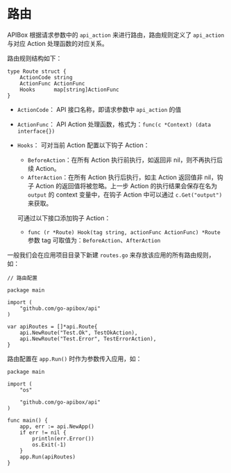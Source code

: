 路由
======

APIBox 根据请求参数中的 `api_action` 来进行路由，路由规则定义了 `api_action` 与对应 Action 处理函数的对应关系。

路由规则结构如下：

    type Route struct {
    	ActionCode string
    	ActionFunc ActionFunc
    	Hooks      map[string]ActionFunc
    }

 - `ActionCode`：
    API 接口名称，即请求参数中 `api_action` 的值
   
 - `ActionFunc`：
    API Action 处理函数，格式为：`func(c *Context) (data interface{})`
   
 - `Hooks`：
	可对当前 Action 配置以下钩子 Action：
	
	 - `BeforeAction`：在所有 Action 执行前执行，如返回非 nil，则不再执行后续 Action。
	 - `AfterAction`：在所有 Action 执行后执行，如主 Action 返回值非 nil，钩子 Action 的返回值将被忽略。上一步 Action 的执行结果会保存在名为 `output` 的 context 变量中，在钩子 Action 中可以通过 `c.Get("output")` 来获取。
	
	可通过以下接口添加钩子 Action：
	
	 - `func (r *Route) Hook(tag string, actionFunc ActionFunc) *Route`
	   参数 tag 可取值为：`BeforeAction`、`AfterAction`    


一般我们会在应用项目目录下新建 `routes.go` 来存放该应用的所有路由规则，如：

	// 路由配置
	
	package main
	
	import (
		"github.com/go-apibox/api"
	)
	
	var apiRoutes = []*api.Route{
		api.NewRoute("Test.Ok", TestOkAction),
		api.NewRoute("Test.Error", TestErrorAction),
	}

路由配置在 `app.Run()` 时作为参数传入应用，如：

    package main
    
    import (
    	"os"
    
    	"github.com/go-apibox/api"
    )
    
    func main() {
    	app, err := api.NewApp()
    	if err != nil {
    		println(err.Error())
    		os.Exit(-1)
    	}
    	app.Run(apiRoutes)
    }

